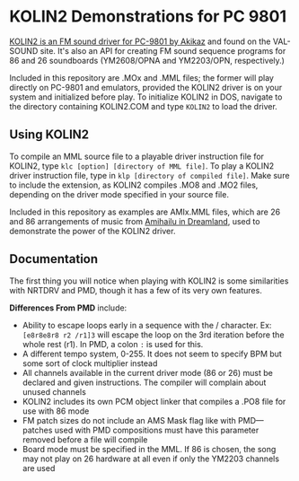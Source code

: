 # KOLIN2 Demonstrations for PC 9801

[KOLIN2 is an FM sound driver for PC-9801 by Akikaz](http://www.ac.auone-net.jp/~valsound/kolin.html) and found on the VAL-SOUND site. It's also an API for creating FM sound sequence programs for 86 and 26 soundboards (YM2608/OPNA and YM2203/OPN, respectively.)

Included in this repository are .MOx and .MML files; the former will play directly on PC-9801 and emulators, provided the KOLIN2 driver is on your system and initialized before play. To initialize KOLIN2 in DOS, navigate to the directory containing KOLIN2.COM and type `KOLIN2` to load the driver.

## Using KOLIN2

To compile an MML source file to a playable driver instruction file for KOLIN2, type `klc [option] [directory of MML file]`. To play a KOLIN2 driver instruction file, type in `klp [directory of compiled file]`. Make sure to include the extension, as KOLIN2 compiles .MO8 and .MO2 files, depending on the driver mode specified in your source file.

Included in this repository as examples are AMIx.MML files, which are 26 and 86 arrangements of music from [Amihailu in Dreamland](https://noyemi-k.itch.io/amihailu-in-dreamland), used to demonstrate the power of the KOLIN2 driver.

## Documentation

The first thing you will notice when playing with KOLIN2 is some similarities with NRTDRV and PMD, though it has a few of its very own features.

**Differences From PMD** include:

* Ability to escape loops early in a sequence with the / character. Ex: `[e8r8e8r8 r2 /r1]3` will escape the loop on the 3rd iteration before the whole rest (r1). In PMD, a colon `:` is used for this.
* A different tempo system, 0-255. It does not seem to specify BPM but some sort of clock multiplier instead
* All channels available in the current driver mode (86 or 26) must be declared and given instructions. The compiler will complain about unused channels
* KOLIN2 includes its own PCM object linker that compiles a .PO8 file for use with 86 mode
* FM patch sizes do not include an AMS Mask flag like with PMD—patches used with PMD compositions must have this parameter removed before a file will compile
* Board mode must be specified in the MML. If 86 is chosen, the song may not play on 26 hardware at all even if only the YM2203 channels are used
